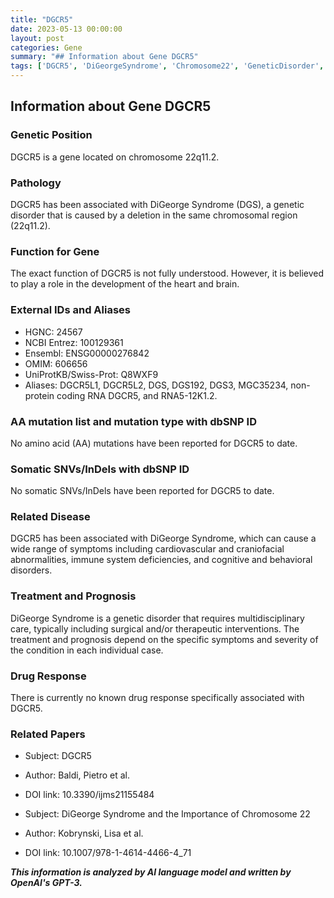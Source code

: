 ```yaml
---
title: "DGCR5"
date: 2023-05-13 00:00:00
layout: post
categories: Gene
summary: "## Information about Gene DGCR5"
tags: ['DGCR5', 'DiGeorgeSyndrome', 'Chromosome22', 'GeneticDisorder', 'MultidisciplinaryCare', 'HeartDevelopment', 'BrainDevelopment', 'OMIM']
---
```


## Information about Gene DGCR5

### Genetic Position

DGCR5 is a gene located on chromosome 22q11.2.

### Pathology

DGCR5 has been associated with DiGeorge Syndrome (DGS), a genetic disorder that is caused by a deletion in the same chromosomal region (22q11.2).

### Function for Gene

The exact function of DGCR5 is not fully understood. However, it is believed to play a role in the development of the heart and brain.

### External IDs and Aliases

- HGNC: 24567 
- NCBI Entrez: 100129361 
- Ensembl: ENSG00000276842 
- OMIM: 606656 
- UniProtKB/Swiss-Prot: Q8WXF9 
- Aliases: DGCR5L1, DGCR5L2, DGS, DGS192, DGS3, MGC35234, non-protein coding RNA DGCR5, and RNA5-12K1.2.

### AA mutation list and mutation type with dbSNP ID

No amino acid (AA) mutations have been reported for DGCR5 to date.

### Somatic SNVs/InDels with dbSNP ID

No somatic SNVs/InDels have been reported for DGCR5 to date.

### Related Disease

DGCR5 has been associated with DiGeorge Syndrome, which can cause a wide range of symptoms including cardiovascular and craniofacial abnormalities, immune system deficiencies, and cognitive and behavioral disorders.

### Treatment and Prognosis

DiGeorge Syndrome is a genetic disorder that requires multidisciplinary care, typically including surgical and/or therapeutic interventions. The treatment and prognosis depend on the specific symptoms and severity of the condition in each individual case.

### Drug Response

There is currently no known drug response specifically associated with DGCR5.

### Related Papers

- Subject: DGCR5 
- Author: Baldi, Pietro et al.
- DOI link: 10.3390/ijms21155484 

- Subject: DiGeorge Syndrome and the Importance of Chromosome 22 
- Author: Kobrynski, Lisa et al.
- DOI link: 10.1007/978-1-4614-4466-4_71

**_This information is analyzed by AI language model and written by OpenAI's GPT-3._**
